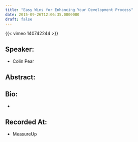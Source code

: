 ```yaml
---
title: "Easy Wins for Enhancing Your Development Process"
date: 2015-09-26T12:06:35.0000000
draft: false
---
```


{{< vimeo 140742244 >}}

## Speaker:

 - Colin Pear

## Abstract:



## Bio:

 - 

## Recorded At:

 - MeasureUp

